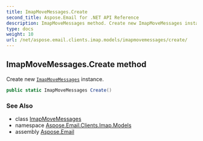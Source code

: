 ```yaml
---
title: ImapMoveMessages.Create
second_title: Aspose.Email for .NET API Reference
description: ImapMoveMessages method. Create new ImapMoveMessages instance
type: docs
weight: 10
url: /net/aspose.email.clients.imap.models/imapmovemessages/create/
---
```

## ImapMoveMessages.Create method

Create new [`ImapMoveMessages`](../) instance.

```csharp
public static ImapMoveMessages Create()
```

### See Also

* class [ImapMoveMessages](../)
* namespace [Aspose.Email.Clients.Imap.Models](../../imapmovemessages/)
* assembly [Aspose.Email](../../../)



